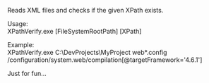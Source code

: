 Reads XML files and checks if the given XPath exists.

Usage:  
XPathVerify.exe [FileSystemRootPath] [XPath]

Example:  
XPathVerify.exe C:\DevProjects\MyProject web*.config /configuration/system.web/compilation[@targetFramework='4.6.1']

Just for fun...

